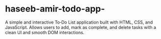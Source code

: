 # haseeb-amir-todo-app-
A simple and interactive To‑Do List application built with HTML, CSS, and JavaScript. Allows users to add, mark as complete, and delete tasks with a clean UI and smooth DOM interactions.
